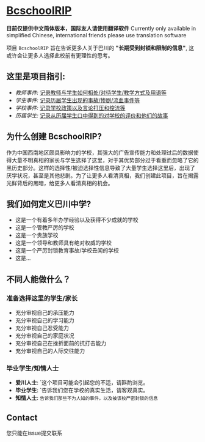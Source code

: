 [BcschoolRIP](https://BcschoolRIP.github.io)
=======
**目前仅提供中文简体版本，国际友人请使用翻译软件**
Currently only available in simplified Chinese, international friends please use translation software

项目 `BcschoolRIP` 旨在告诉更多人关于巴川的 **"长期受到封锁和限制的信息"**, 这或许会让更多人选择此校前有更理性的思考。


这里是项目指引:
---
* *教师事件:* [记录教师与学生如何相处/对待学生/教学方式及用语等](https://github.com/BcschoolRIP/BcschoolRIP/teacher)
* *学生事件:*  [记录历届学生出现的事故/惨剧/流血事件等](https://github.com/BcschoolRIP/BcschoolRIP/student)
* *学校事件:* [记录学校政策以及言论打压和控流等](https://github.com/BcschoolRIP/BcschoolRIP/school)
* *历届学生:* [记录从历届学生口中得到的对学校的评价和他们的故事](https://github.com/BcschoolRIP/BcschoolRIP/senior)



为什么创建 BcschoolRIP?
---

作为中国西南地区颇具影响力的学校，其强大的广告宣传能力和处理过后的数据使得大量不明真相的家长与学生选择了这里，对于其优势部分过于看重而忽略了它的黑历史部分。这样的选择性/被迫选择性信息导致了大量学生选择这里后，出现了厌学状况，甚至是其他悲剧。为了让更多人看清真相，我们创建此项目，旨在揭露光鲜背后的黑暗，给更多人看清真相的机会。


我们如何定义巴川中学?
---

- 这是一个有着多年办学经验以及获得不少成就的学校
- 这是一个管教严厉的学校
- 这是一个贵族学校
- 这是一个领导和教师具有绝对权威的学校
- 这是一个严厉封锁教育事故/学校丑闻的学校
- 这是...


不同人能做什么？
---

### 准备选择这里的学生/家长
- 充分审视自己的承压能力
- 充分审视自己的学习能力
- 充分审视自己忍受能力
- 充分审视自己的家庭状况
- 充分审视自己在挫折面前的抗打击能力
- 充分审视自己的人际交往能力


### 毕业学生/知情人士
- **爱川人士**: `这个项目可能会引起您的不适，请斟酌浏览。
- **毕业学生**: `告诉我们您在学校的真实生活，请客观真实。
- **知情人士**: `告诉我们那些不为人知的事件，以及被该校严密封锁的信息`

 
Contact
---

您只能在issue提交联系
